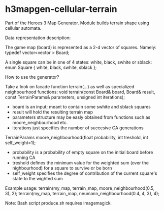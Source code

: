 # h3mapgen-cellular-terrain
Part of the Heroes 3 Map Generator. Module builds terrain shape using cellular automata.


Data representation description:

The game map (board) is represented as a 2-d vector of squares.
Namely: typedef vector<vector<Square> > Board;

A single square can be in one of 4 states: white, black, swhite or sblack:
enum Square {
        white,	black,
        swhite,	sblack
};




How to use the generator?

Take a look on facade function terrain(...) as well as specialized neighbourhood functions:
void terrain(const Board& board, Board& result, const TerrainParams& parameters, unsigned int iterations);
- board is an input; meant to contain some swhite and sblack squares
- result will hold the resulting terrain map
- parameters structure may be easly obtained from functions such as moore_neighbourhood etc.
- iterations just specifies the number of succesive CA generations

TerrainParams moore_neighbourhood(float probability, int treshold, int self_weight=1);
- probability is a probability of empty square on the initial board before running CA
- treshold defines the minimum value for the weighted sum (over the nighbourhood) for a square to survive or be born
- self_weight specifies the degree of contribution of the current square's state to the wighted sum

Example usage:
terrain(my_map, terrain_map, moore_neighbourhood(0.5, 3), 2);
terrain(my_map, terrain_map, neumann_neighbourhood(0.4, 4, 3), 4);






Note: Bash script produce.sh requires imagemagick.
